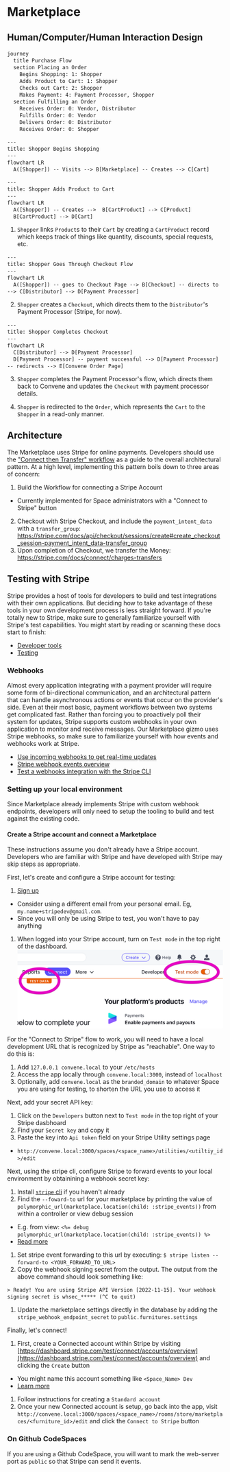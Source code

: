 # Marketplace

## Human/Computer/Human Interaction Design

```mermaid
journey
  title Purchase Flow
  section Placing an Order
    Begins Shopping: 1: Shopper
    Adds Product to Cart: 1: Shopper
    Checks out Cart: 2: Shopper
    Makes Payment: 4: Payment Processor, Shopper
  section Fulfilling an Order
    Receives Order: 0: Vendor, Distributor
    Fulfills Order: 0: Vendor
    Delivers Order: 0: Distributor
    Receives Order: 0: Shopper
```

```mermaid
---
title: Shopper Begins Shopping
---
flowchart LR
  A([Shopper]) -- Visits --> B[Marketplace] -- Creates --> C[Cart]
```

```mermaid
---
title: Shopper Adds Product to Cart
---
flowchart LR
  A([Shopper]) -- Creates -->  B[CartProduct] --> C[Product]
  B[CartProduct] --> D[Cart]
```

1. `Shopper` links `Product`s to their `Cart` by creating a `CartProduct` record which keeps track of things like quantity, discounts, special requests, etc.

```mermaid
---
title: Shopper Goes Through Checkout Flow
---
flowchart LR
  A([Shopper]) -- goes to Checkout Page --> B[Checkout] -- directs to --> C[Distributor] --> D[Payment Processor]
```

2. `Shopper` creates a `Checkout`, which directs them to the `Distributor`'s Payment Processor (Stripe, for now).

```mermaid
---
title: Shopper Completes Checkout
---
flowchart LR
  C[Distributor] --> D[Payment Processor]
  D[Payment Processor] -- payment successful --> D[Payment Processor] -- redirects --> E[Convene Order Page]
```

3. `Shopper` completes the Payment Processor's flow, which directs them back to Convene and updates the `Checkout` with payment processor details.

4. `Shopper` is redirected to the `Order`, which represents the `Cart` to the `Shopper` in a read-only manner.

## Architecture

The Marketplace uses Stripe for online payments. Developers should use the ["Connect then Transfer" workflow](https://stripe.com/docs/connect/collect-then-transfer-guide) as a guide to the overall architectural pattern. At a high level, implementing this pattern boils down to three areas of concern:

1. Build the Workflow for connecting a Stripe Account
  - Currently implemented for Space administrators with a "Connect to Stripe" button
2. Checkout with Stripe Checkout, and include the `payment_intent_data` with a `transfer_group`: https://stripe.com/docs/api/checkout/sessions/create#create_checkout_session-payment_intent_data-transfer_group
3. Upon completion of Checkout, we transfer the Money: https://stripe.com/docs/connect/charges-transfers

## Testing with Stripe

Stripe provides a host of tools for developers to build and test integrations with their own applications. But deciding how to take advantage of these tools in your own development process is less straight forward. If you're totally new to Stripe, make sure to generally familiarize yourself with Stripe's test capabilities. You might start by reading or scanning these docs start to finish:
* [Developer tools](https://stripe.com/docs/development)
* [Testing](https://stripe.com/docs/testing)


### Webhooks
Almost every application integrating with a payment provider will require some form of bi-directional communication, and an architectural pattern that can handle asynchronous actions or events that occur on the provider's side. Even at their most basic, payment workflows between two systems get complicated fast. Rather than forcing you to proactively poll their system for updates, Stripe supports custom webhooks in your own application to monitor and receive messages. Our Marketplace gizmo uses Stripe webhooks, so make sure to familiarize yourself with how events and webhooks work at Stripe.
* [Use incoming webhooks to get real-time updates](https://stripe.com/docs/webhooks)
* [Stripe webhook events overview](https://stripe.com/docs/webhooks/stripe-events)
* [Test a webhooks integration with the Stripe CLI](https://stripe.com/docs/webhooks/test)

### Setting up your local environment

Since Marketplace already implements Stripe with custom webhook endpoints, developers will only need to setup the tooling to build and test against the existing code.

#### Create a Stripe account and connect a Marketplace

These instructions assume you don't already have a Stripe account. Developers who are familiar with Stripe and have developed with Stripe may skip steps as appropriate.

First, let's create and configure a Stripe account for testing:
1. [Sign up](https://dashboard.stripe.com/register)
  - Consider using a different email from your personal email. Eg, `my.name+stripedev@gmail.com`.
  - Since you will only be using Stripe to test, you won't have to pay anything
1. When logged into your Stripe account, turn on `Test mode` in the top right of the dashboard.
  ![Turn on Stripe test mode](stripe_test_mode.png)

For the "Connect to Stripe" flow to work, you will need to have a local development URL that is recognized by Stripe as "reachable". One way to do this is:
1. Add `127.0.0.1 convene.local` to your `/etc/hosts`
1. Access the app locally through `convene.local:3000`, instead of `localhost`
1. Optionally, add `convene.local` as the `branded_domain` to whatever Space you are using for testing, to shorten the URL you use to access it

Next, add your secret API key:
1. Click on the `Developers` button next to `Test mode` in the top right of your Stripe dasbhoard
1. Find your `Secret key` and copy it
1. Paste the key into `Api token` field on your Stripe Utility settings page
  - `http://convene.local:3000/spaces/<space_name>/utilities/<utiltiy_id>/edit`

Next, using the stripe cli, configure Stripe to forward events to your local environment by obtainining a webhook secret key:

1. Install [`stripe` cli](https://stripe.com/docs/stripe-cli) if you haven't already
1. Find the `--foward-to` url for your marketplace by printing the value of  `polymorphic_url(marketplace.location(child: :stripe_events))` from within a controller or view debug session
  - E.g. from view: `<%= debug polymorphic_url(marketplace.location(child: :stripe_events)) %>`
  - [Read more](https://stripe.com/docs/webhooks/test#webhook-test-cli)
1. Set stripe event forwarding to this url by executing: `$ stripe listen --forward-to <YOUR_FORWARD_TO_URL>`
1. Copy the webhook signing secret from the output. The output from the above command should look something like:
```
> Ready! You are using Stripe API Version [2022-11-15]. Your webhook signing secret is whsec_***** (^C to quit)
```
1. Update the marketplace settings directly in the database by adding the `stripe_webhook_endpoint_secret` to `public.furnitures.settings`

Finally, let's connect!

1. First, create a Connected account within Stripe by visiting [https://dashboard.stripe.com/test/connect/accounts/overview](https://dashboard.stripe.com/test/connect/accounts/overview) and clicking the `Create` button
  - You might name this account something like `<Space_Name> Dev`
  - [Learn more](https://stripe.com/docs/connect)
1. Follow instructions for creating a `Standard account`
1. Once your new Connected account is setup, go back into the app, visit `http://convene.local:3000/spaces/<space_name>/rooms/store/marketplaces/<furniture_id>/edit` and click the `Connect to Stripe` button






### On Github CodeSpaces
If you are using a Github CodeSpace, you will want to mark the web-server port as `public` so that Stripe can send it events.

